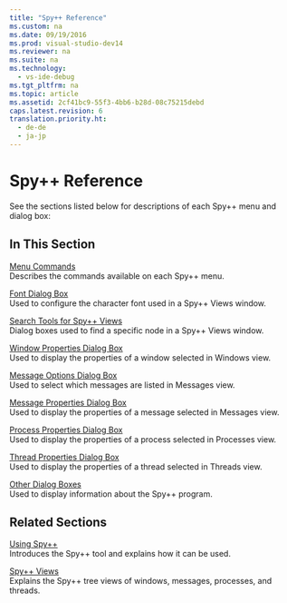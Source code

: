 ```yaml
---
title: "Spy++ Reference"
ms.custom: na
ms.date: 09/19/2016
ms.prod: visual-studio-dev14
ms.reviewer: na
ms.suite: na
ms.technology: 
  - vs-ide-debug
ms.tgt_pltfrm: na
ms.topic: article
ms.assetid: 2cf41bc9-55f3-4bb6-b28d-08c75215debd
caps.latest.revision: 6
translation.priority.ht: 
  - de-de
  - ja-jp
---
```

# Spy++ Reference
See the sections listed below for descriptions of each Spy++ menu and dialog box:  
  
## In This Section  
 [Menu Commands](../vs140/Menu-Commands.md)  
 Describes the commands available on each Spy++ menu.  
  
 [Font Dialog Box](../vs140/Font-Dialog-Box--Microsoft-Spy---Help-.md)  
 Used to configure the character font used in a Spy++ Views window.  
  
 [Search Tools for Spy++ Views](../vs140/Search-Tools-for-Spy---Views.md)  
 Dialog boxes used to find a specific node in a Spy++ Views window.  
  
 [Window Properties Dialog Box](../vs140/Window-Properties-Dialog-Box.md)  
 Used to display the properties of a window selected in Windows view.  
  
 [Message Options Dialog Box](../vs140/Message-Options-Dialog-Box.md)  
 Used to select which messages are listed in Messages view.  
  
 [Message Properties Dialog Box](../vs140/Message-Properties-Dialog-Box.md)  
 Used to display the properties of a message selected in Messages view.  
  
 [Process Properties Dialog Box](../vs140/Process-Properties-Dialog-Box.md)  
 Used to display the properties of a process selected in Processes view.  
  
 [Thread Properties Dialog Box](../vs140/Thread-Properties-Dialog-Box.md)  
 Used to display the properties of a thread selected in Threads view.  
  
 [Other Dialog Boxes](../vs140/Other-Dialog-Boxes.md)  
 Used to display information about the Spy++ program.  
  
## Related Sections  
 [Using Spy++](../vs140/Using-Spy--.md)  
 Introduces the Spy++ tool and explains how it can be used.  
  
 [Spy++ Views](../vs140/Spy---Views.md)  
 Explains the Spy++ tree views of windows, messages, processes, and threads.